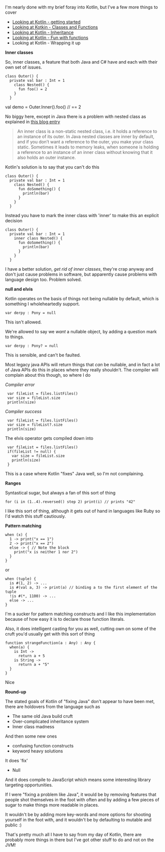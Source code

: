 I'm nearly done with my brief foray into Kotlin, but I've a few more things to cover

- [Looking at Kotlin - getting started](/entries/looking-at-kotlin---a-few-notes-made.html)
- [Looking at Kotkin - Classes and Functions](/entries/looking-at-kotlin---classes-and-functions.html)
- [Looking at Kotlin - Inheritance](/entries/looking-at-kotlin---kicking-the-java-inheritance-addiction.html)
- [Looking at Kotlin - Fun with functions](/entries/looking-at-kotlin---fun-with-functions.html)
- Looking at Kotlin - Wrapping it up

**Inner classes**

So, inner classes, a feature that both Java and C# have and each with their own set of issues.

    class Outer() { 
      private val bar : Int = 1 
        class Nested() { 
          fun foo() = 2 
        } 
      } 
           
   val demo = Outer.Inner().foo() // == 2

No biggy here, except in Java there is a problem with nested class as explained in [this blog entry](http://blog.jetbrains.com/kotlin/2013/02/kotlin-m5-is-out/) 

  <blockquote>
    An inner class is a non-static nested class, i.e. it holds a reference to an instance of its outer. In Java nested classes are inner by default, and if you don’t want a reference to the outer, you make your class static. Sometimes it leads to memory leaks, when someone is holding a reference to an instance of an inner class without knowing that it also holds an outer instance.
  </blockquote>

Kotlin's solution is to say that you can't do this

    class Outer() { 
      private val bar : Int = 1 
        class Nested() { 
          fun doSomething() {
            println(bar)
          }
        } 
      } 
           
Instead you have to mark the inner class with 'inner' to make this an explicit decision

    class Outer() { 
      private val bar : Int = 1 
        inner class Nested() { 
          fun doSomething() {
            println(bar)
          }
        } 
      } 

I have a better solution, *get rid of inner classes*, they're crap anyway and don't just cause problems in software, but apparently cause problems with language design too. Problem solved.

**null and elvis**

Kotlin operates on the basis of things not being nullable by default, which is something I wholeheartedly support.

    var derpy : Pony = null

This isn't allowed.

We're allowed to say we *want* a nullable object, by adding a question mark to things.

    var derpy : Pony? = null

This is sensible, and can't be faulted.

Most legacy java APIs will return things that *can* be nullable, and in fact a lot of Java APIs do this in places where they really shouldn't. The compiler will complain about this though, so where I do


*Compiler error*

     var fileList = files.listFiles()
     var size = fileList.size
     println(size)

*Compiler success*

     var fileList = files.listFiles()
     var size = fileList?.size
     println(size)

The elvis operator gets compiled down into

     var fileList = files.listFiles()
     if(fileList != null) {
       var size = fileList.size
       println(size)
     }

This is a case where Kotlin "fixes" Java well, so I'm not complaining.


**Ranges**

Syntastical sugar, but always a fan of this sort of thing

    for (i in (1..4).reversed() step 2) print(i) // prints "42" 

I like this sort of thing, although it gets out of hand in languages like Ruby so I'd watch this stuff cautiously.

**Pattern matching**

    when (x) { 
      1 -> print("x == 1") 
      2 -> print("x == 2") 
      else -> { // Note the block 
        print("x is neither 1 nor 2") 
      } 
    }

or

    when (tuple) { 
      is #(1, 2) -> ... 
      is #(val a, 3) -> print(a) // binding a to the first element of the tuple 
      !is #(*, 1100) -> ... 
      else -> ... 
    }

I'm a sucker for pattern matching constructs and I like this implementation because of how easy it is to declare those function literals.

Also, it does intelligent casting for you as well, cutting own on some of the cruft you'd usually get with this sort of thing

    function strangeFunction(a : Any) : Any {
      when(a) {
        is Int ->
          return a + 5
        is String ->
          return a + "5"
      }
    }

Nice

**Round-up**

The stated goals of Kotlin of "fixing Java" don't appear to have been met, there are holdovers from the language such as 

- The same old Java build cruft
- Over-complicated inheritance system
- Inner class madness

And then some new ones

- confusing function constructs
- keyword heavy solutions

It does 'fix'

- Null

And it does compile to JavaScript which means some interesting library targeting opportunities.

If I were "fixing a problem like Java", it would be by removing features that people shot themselves in the foot with often and by adding a few pieces of sugar to make things more readable in places.

It wouldn't be by adding more key-words and more options for shooting yourself in the foot with, and it wouldn't be by defaulting to mutable and public :)

That's pretty much all I have to say from my day of Kotlin, there are probably more things in there but I've got other stuff to do and not on the JVM!





